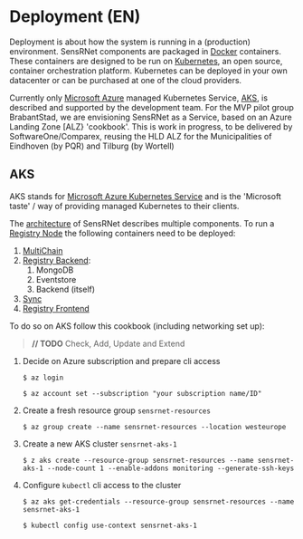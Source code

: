 # Deployment (EN)

Deployment is about how the system is running in a (production) environment.
SensRNet components are packaged in [Docker](https://www.docker.com/resources/what-container) containers.
These containers are designed to be run on [Kubernetes](https://kubernetes.io/), an open source, container orchestration platform.
Kubernetes can be deployed in your own datacenter or can be purchased at one of the cloud providers.

Currently only [Microsoft Azure](https://azure.microsoft.com/nl-nl/overview/) managed Kubernetes Service, [AKS](#aks), is described and supported by the development team.
For the MVP pilot group BrabantStad, we are envisioning SensRNet as a Service, based on an Azure Landing Zone [ALZ} 'cookbook'.
This is work in progress, to be delivered by SoftwareOne/Comparex, reusing the HLD ALZ for the Municipalities of Eindhoven (by PQR) and Tilburg (by Wortell)

## AKS

AKS stands for [Microsoft Azure Kubernetes Service](https://azure.microsoft.com/nl-nl/services/kubernetes-service/) and is the 'Microsoft taste' / way of providing managed Kubernetes to their clients.

The [architecture](Architecture.md) of SensRNet describes multiple components.
To run a [Registry Node](Architecture.md#registry-node) the following containers need to be deployed:

1. [MultiChain](SyncMultiChainEN.md)
1. [Registry Backend](https://github.com/kadaster-labs/sensrnet-registry-backend):
   1. MongoDB
   1. Eventstore
   1. Backend (itself)
1. [Sync](https://github.com/kadaster-labs/sensrnet-sync)
1. [Registry Frontend](https://github.com/kadaster-labs/sensrnet-registry-frontend)

To do so on AKS follow this cookbook (including networking set up):

> **// TODO** Check, Add, Update and Extend

1. Decide on Azure subscription and prepare cli access

   ```
   $ az login

   $ az account set --subscription "your subscription name/ID"
   ```

1. Create a fresh resource group `sensrnet-resources`

   ```
   $ az group create --name sensrnet-resources --location westeurope
   ```

1. Create a new AKS cluster `sensrnet-aks-1`

   ```
   $ z aks create --resource-group sensrnet-resources --name sensrnet-aks-1 --node-count 1 --enable-addons monitoring --generate-ssh-keys
   ```

1. Configure `kubectl` cli access to the cluster

   ```
   $ az aks get-credentials --resource-group sensrnet-resources --name sensrnet-aks-1

   $ kubectl config use-context sensrnet-aks-1
   ```

